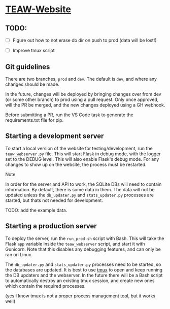# [TEAW-Website](https://toendallwars.org/)


## TODO:
- [ ] Figure out how to not erase db dir on push to prod (data will be lost!)
- [ ] Improve tmux script


## Git guidelines
There are two branches, `prod` and `dev`. The default is `dev`, and where any changes should be made. 

In the future, changes will be deployed by bringing changes over from dev (or some other branch) to prod using a pull request.
Only once approved, will the PR be merged, and the new changes deployed using a GH webhook. 

Before submitting a PR, run the VS Code task to generate the requirements.txt file for pip.


## Starting a development server
To start a local version of the website for testing/development, run the
`teaw_webserver.py` file. This will start Flask in debug mode, with the logger set
to the DEBUG level. This will also enable Flask's debug mode. For any changes to show
up on the website, the process must be restarted.

> [!NOTE]
> In order for the server and API to work, the SQLite DBs will need to contain information. By default, there is some 
data in them. The data will not be updated unless the `db_updater.py` and `stats_updater.py` processes are started, 
but thats not needed for development. 

TODO: add the example data.



## Starting a production server
To deploy the server, run the `run_prod.sh` script with Bash. This will take the Flask `app` variable inside the
`teaw_webserver` script, and start it with Gunicorn. Note that this disables any debugging features, and can only be ran on Linux.

The `db_updater.py` and `stats_updater.py` processes need to be started, so the databases are updated. It is best to use 
[tmux](https://github.com/tmux/tmux?tab=readme-ov-file#welcome-to-tmux) to open and keep running the DB updaters and the webserver.
In the future there will be a Bash script to automatically destroy an existing tmux session, and create new ones which contain the 
required processes.

(yes I know tmux is not a proper process management tool, but it works well)